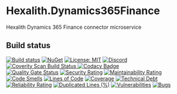 # Hexalith.Dynamics365Finance
Hexalith Dynamics 365 Finance connector microservice

## Build status

[![Build status](https://github.com/Hexalith/Hexalith.Dynamics365Finance/actions/workflows/hexalith_build.yml/badge.svg)](https://github.com/Hexalith/Hexalith.Dynamics365Finance/actions)
[![NuGet](https://img.shields.io/nuget/v/Hexalith.Dynamics365Finance.Domain.Abstractions.svg)](https://www.nuget.org/packages/Hexalith.Dynamics365Finance.Domain.Abstractions)
[![License: MIT](https://img.shields.io/github/license/hexalith/hexalith.dynamics365finance)](https://github.com/hexalith/hexalith.dynamics365finance/blob/main/LICENSE)
[![Discord](https://img.shields.io/discord/1063152441819942922?label=Discord&logo=discord&logoColor=white&color=d82679)](https://discordapp.com/channels/1102166958918610994/1102166958918610997)
<br/>
<a href="https://scan.coverity.com/projects/hexalith-hexalith-dynamics365finance">
  <img alt="Coverity Scan Build Status"
       src="https://scan.coverity.com/projects/30232/badge.svg"/>
</a>
[![Codacy Badge](https://app.codacy.com/project/badge/Grade/24eb55a9a14944da8356e42ef9956da3)](https://app.codacy.com/gh/Hexalith/Hexalith.Dynamics365Finance/dashboard?utm_source=gh&utm_medium=referral&utm_content=&utm_campaign=Badge_grade)
<br/>
[![Quality Gate Status](https://sonarcloud.io/api/project_badges/measure?project=Hexalith_Hexalith.Dynamics365Finance&metric=alert_status)](https://sonarcloud.io/summary/new_code?id=Hexalith_Hexalith.Dynamics365Finance)
[![Security Rating](https://sonarcloud.io/api/project_badges/measure?project=Hexalith_Hexalith.Dynamics365Finance&metric=security_rating)](https://sonarcloud.io/summary/new_code?id=Hexalith_Hexalith.Dynamics365Finance)
[![Maintainability Rating](https://sonarcloud.io/api/project_badges/measure?project=Hexalith_Hexalith.Dynamics365Finance&metric=sqale_rating)](https://sonarcloud.io/summary/new_code?id=Hexalith_Hexalith.Dynamics365Finance)
[![Code Smells](https://sonarcloud.io/api/project_badges/measure?project=Hexalith_Hexalith.Dynamics365Finance&metric=code_smells)](https://sonarcloud.io/summary/new_code?id=Hexalith_Hexalith.Dynamics365Finance)
[![Lines of Code](https://sonarcloud.io/api/project_badges/measure?project=Hexalith_Hexalith.Dynamics365Finance&metric=ncloc)](https://sonarcloud.io/summary/new_code?id=Hexalith_Hexalith.Dynamics365Finance)
[![Coverage](https://sonarcloud.io/api/project_badges/measure?project=Hexalith_Hexalith.Dynamics365Finance&metric=coverage)](https://sonarcloud.io/summary/new_code?id=Hexalith_Hexalith.Dynamics365Finance)
[![Technical Debt](https://sonarcloud.io/api/project_badges/measure?project=Hexalith_Hexalith.Dynamics365Finance&metric=sqale_index)](https://sonarcloud.io/summary/new_code?id=Hexalith_Hexalith.Dynamics365Finance)
[![Reliability Rating](https://sonarcloud.io/api/project_badges/measure?project=Hexalith_Hexalith.Dynamics365Finance&metric=reliability_rating)](https://sonarcloud.io/summary/new_code?id=Hexalith_Hexalith.Dynamics365Finance)
[![Duplicated Lines (%)](https://sonarcloud.io/api/project_badges/measure?project=Hexalith_Hexalith.Dynamics365Finance&metric=duplicated_lines_density)](https://sonarcloud.io/summary/new_code?id=Hexalith_Hexalith.Dynamics365Finance)
[![Vulnerabilities](https://sonarcloud.io/api/project_badges/measure?project=Hexalith_Hexalith.Dynamics365Finance&metric=vulnerabilities)](https://sonarcloud.io/summary/new_code?id=Hexalith_Hexalith.Dynamics365Finance)
[![Bugs](https://sonarcloud.io/api/project_badges/measure?project=Hexalith_Hexalith.Dynamics365Finance&metric=bugs)](https://sonarcloud.io/summary/new_code?id=Hexalith_Hexalith.Dynamics365Finance)
